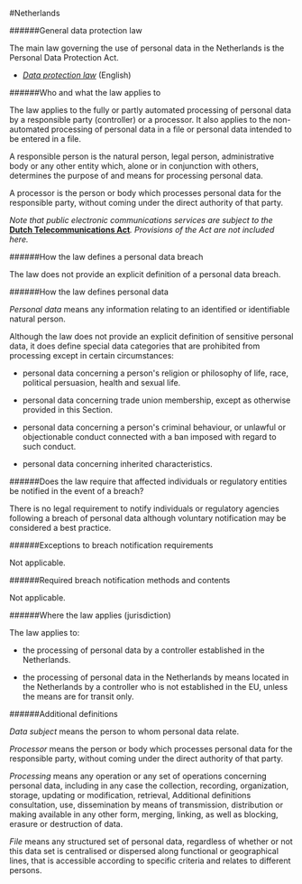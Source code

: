 #Netherlands


######General data protection law



The main law governing the use of personal data in the Netherlands is the Personal Data Protection Act.



-   [*Data protection law*](http://www.coe.int/t/dghl/standardsetting/dataprotection/National%20laws/NL_DP_LAW.pdf) (English)



######Who and what the law applies to



The law applies to the fully or partly automated processing of personal data by a responsible party (controller) or a processor. It also applies to the non-automated processing of personal data in a file or personal data intended to be entered in a file.



A responsible person is the natural person, legal person, administrative body or any other entity which, alone or in conjunction with others, determines the purpose of and means for processing personal data.



A processor is the person or body which processes personal data for the responsible party, without coming under the direct authority of that party.



*Note that public electronic communications services are subject to the* [**Dutch Telecommunications Act**](http://www.government.nl/documents-and-publications/notes/2012/06/07/dutch-telecommunications-act.html)*. Provisions of the Act are not included here.*



######How the law defines a personal data breach



The law does not provide an explicit definition of a personal data breach.



######How the law defines personal data



*Personal data* means any information relating to an identified or identifiable natural person.



Although the law does not provide an explicit definition of sensitive personal data, it does define special data categories that are prohibited from processing except in certain circumstances:



-   personal data concerning a person's religion or philosophy of life, race, political persuasion, health and sexual life.





-   personal data concerning trade union membership, except as otherwise provided in this Section.





-   personal data concerning a person's criminal behaviour, or unlawful or objectionable conduct connected with a ban imposed with regard to such conduct.





-   personal data concerning inherited characteristics.



######Does the law require that affected individuals or regulatory entities be notified in the event of a breach?



There is no legal requirement to notify individuals or regulatory agencies following a breach of personal data although voluntary notification may be considered a best practice.



######Exceptions to breach notification requirements



Not applicable.



######Required breach notification methods and contents



Not applicable.



######Where the law applies (jurisdiction)



The law applies to:



-   the processing of personal data by a controller established in the Netherlands.





-   the processing of personal data in the Netherlands by means located in the Netherlands by a controller who is not established in the EU, unless the means are for transit only.



######Additional definitions



*Data subject* means the person to whom personal data relate.



*Processor* means the person or body which processes personal data for the responsible party, without coming under the direct authority of that party.



*Processing* means any operation or any set of operations concerning personal data, including in any case the collection, recording, organization, storage, updating or modification, retrieval, Additional definitions consultation, use, dissemination by means of transmission, distribution or making available in any other form, merging, linking, as well as blocking, erasure or destruction of data.



*File* means any structured set of personal data, regardless of whether or not this data set is centralised or dispersed along functional or geographical lines, that is accessible according to specific criteria and relates to different persons.

